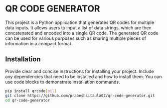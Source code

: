 # QR CODE GENERATOR

This project is a Python application that generates QR codes for multiple data inputs. It allows users to input a list of data strings, which are then concatenated and encoded into a single QR code. The generated QR code can be used for various purposes such as sharing multiple pieces of information in a compact format.

## Installation

Provide clear and concise instructions for installing your project. Include any dependencies that need to be installed and how to install them. You can use code blocks to demonstrate installation commands.

```bash
pip install qrcode[pil]
git clone https://github.com/prabeshsitaula07/qr-code-generator.git
cd qr-code-generator
